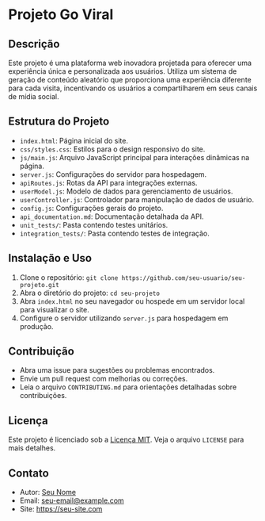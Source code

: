 # Projeto Go Viral

## Descrição
Este projeto é uma plataforma web inovadora projetada para oferecer uma experiência única e personalizada aos usuários. Utiliza um sistema de geração de conteúdo aleatório que proporciona uma experiência diferente para cada visita, incentivando os usuários a compartilharem em seus canais de mídia social.

## Estrutura do Projeto

- `index.html`: Página inicial do site.
- `css/styles.css`: Estilos para o design responsivo do site.
- `js/main.js`: Arquivo JavaScript principal para interações dinâmicas na página.
- `server.js`: Configurações do servidor para hospedagem.
- `apiRoutes.js`: Rotas da API para integrações externas.
- `userModel.js`: Modelo de dados para gerenciamento de usuários.
- `userController.js`: Controlador para manipulação de dados de usuário.
- `config.js`: Configurações gerais do projeto.
- `api_documentation.md`: Documentação detalhada da API.
- `unit_tests/`: Pasta contendo testes unitários.
- `integration_tests/`: Pasta contendo testes de integração.

## Instalação e Uso
1. Clone o repositório: `git clone https://github.com/seu-usuario/seu-projeto.git`
2. Abra o diretório do projeto: `cd seu-projeto`
3. Abra `index.html` no seu navegador ou hospede em um servidor local para visualizar o site.
4. Configure o servidor utilizando `server.js` para hospedagem em produção.

## Contribuição
- Abra uma issue para sugestões ou problemas encontrados.
- Envie um pull request com melhorias ou correções.
- Leia o arquivo `CONTRIBUTING.md` para orientações detalhadas sobre contribuições.

## Licença
Este projeto é licenciado sob a [Licença MIT](https://opensource.org/licenses/MIT). Veja o arquivo `LICENSE` para mais detalhes.

## Contato
- Autor: [Seu Nome](https://github.com/seu-usuario)
- Email: seu-email@example.com
- Site: https://seu-site.com
